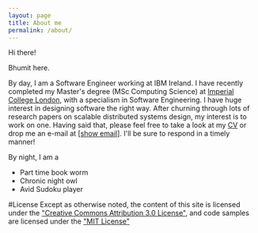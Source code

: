 ```yaml
---
layout: page
title: About me
permalink: /about/
---
```


Hi there!

Bhumit here.

By day, I am a Software Engineer working at IBM Ireland. I have recently completed my Master's degree (MSc Computing Science) at [Imperial College London](http://en.wikipedia.org/wiki/Imperial_College_London), with a specialism in Software Engineering. I have huge interest in designing software the right way. After churning through lots of research papers on scalable distributed systems design, my interest is to work on one. Having said that, please feel free to take a look at my [CV](https://github.com/bhumit/bhumit.github.io/raw/master/docs/resume.pdf) or drop me an e-mail at <a rel="contact" href="http://www.google.com/recaptcha/mailhide/d?k=012dTfQ02CoZsdPLv6jDOJAw==&amp;c=xdN8E_TkUL4LuQ-kSDRVS5T_gnY45JcK3lWPC5Ksk10=" onclick="window.open('http://www.google.com/recaptcha/mailhide/d?k\075012dTfQ02CoZsdPLv6jDOJAw\75\75\46c\75xdN8E_TkUL4LuQ-kSDRVS5T_gnY45JcK3lWPC5Ksk10\075', '', 'toolbar=0,scrollbars=0,location=0,statusbar=0,menubar=0,resizable=0,width=500,height=300'); return false;" title="Reveal this e-mail address">[show email]</a>. I'll be sure to respond in a timely manner!

By night, I am a

- Part time book worm
- Chronic night owl
- Avid Sudoku player

#License
Except as otherwise noted, the content of this site is licensed under the ["Creative Commons Attribution 3.0 License"](http://creativecommons.org/licenses/by/3.0/), and code samples are licensed under the ["MIT License"](https://github.com/bhumit/bhumit.github.io/blob/master/LICENSE)
